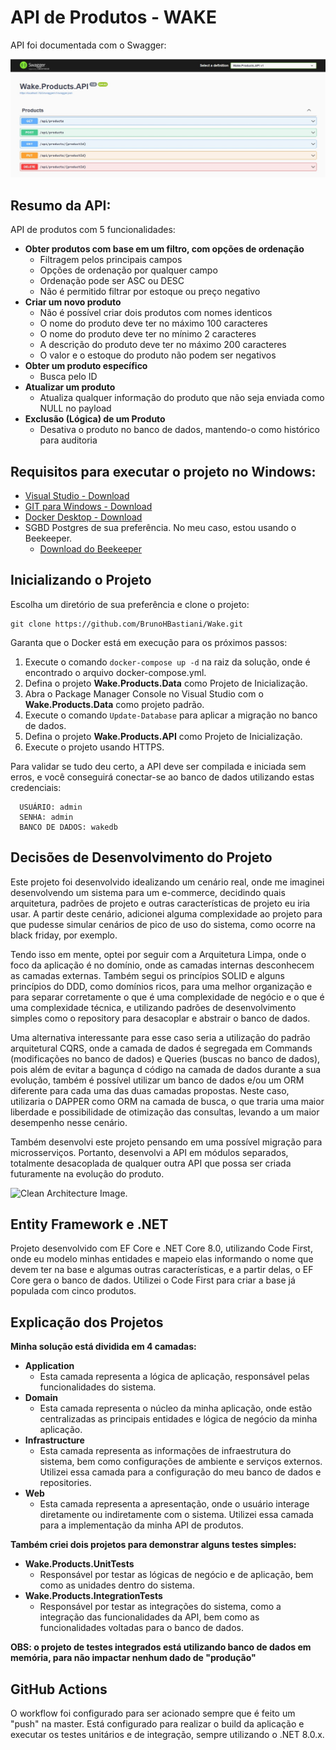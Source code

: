 # API de Produtos - WAKE

API foi documentada com o Swagger:

![Imagem da API](WakeProducts.jpg)

## Resumo da API:

API de produtos com 5 funcionalidades: 

- **Obter produtos com base em um filtro, com opções de ordenação**
    - Filtragem pelos principais campos
    - Opções de ordenação por qualquer campo
    - Ordenação pode ser ASC ou DESC
    - Não é permitido filtrar por estoque ou preço negativo
- **Criar um novo produto**
	- Não é possível criar dois produtos com nomes identicos
    - O nome do produto deve ter no máximo 100 caracteres
    - O nome do produto deve ter no mínimo 2 caracteres
    - A descrição do produto deve ter no máximo 200 caracteres
    - O valor e o estoque do produto não podem ser negativos
- **Obter um produto específico**
    - Busca pelo ID
- **Atualizar um produto**
    - Atualiza qualquer informação do produto que não seja enviada como NULL no payload
- **Exclusão (Lógica) de um Produto**
    - Desativa o produto no banco de dados, mantendo-o como histórico para auditoria

## Requisitos para executar o projeto no Windows:

- [Visual Studio - Download](https://visualstudio.microsoft.com/pt-br/downloads/)
- [GIT para Windows - Download](https://git-scm.com/download/win)
- [Docker Desktop - Download](https://www.docker.com/products/docker-desktop/)
- SGBD Postgres de sua preferência. No meu caso, estou usando o Beekeeper.
  - [Download do Beekeeper](https://www.beekeeperstudio.io/get)

## Inicializando o Projeto

Escolha um diretório de sua preferência e clone o projeto:
```
git clone https://github.com/BrunoHBastiani/Wake.git
```
Garanta que o Docker está em execução para os próximos passos:

1. Execute o comando `docker-compose up -d` na raiz da solução, onde é encontrado o arquivo docker-compose.yml.
2. Defina o projeto **Wake.Products.Data** como Projeto de Inicialização.
3. Abra o Package Manager Console no Visual Studio com o **Wake.Products.Data** como projeto padrão.
4. Execute o comando `Update-Database` para aplicar a migração no banco de dados.
5. Defina o projeto **Wake.Products.API** como Projeto de Inicialização.
6. Execute o projeto usando HTTPS.

Para validar se tudo deu certo, a API deve ser compilada e iniciada sem erros, e você conseguirá conectar-se ao banco de dados utilizando estas credenciais:

      USUÁRIO: admin
      SENHA: admin
      BANCO DE DADOS: wakedb

## Decisões de Desenvolvimento do Projeto

Este projeto foi desenvolvido idealizando um cenário real, onde me imaginei desenvolvendo um sistema para um e-commerce, decidindo quais arquitetura, padrões de projeto e outras características de projeto eu iria usar.
A partir deste cenário, adicionei alguma complexidade ao projeto para que pudesse simular cenários de pico de uso do sistema, como ocorre na black friday, por exemplo.

Tendo isso em mente, optei por seguir com a Arquitetura Limpa, onde o foco da aplicação é no domínio, onde as camadas internas desconhecem as camadas externas. Também segui os princípios SOLID e alguns princípios do DDD, como domínios ricos, para uma melhor organização e para separar corretamente o que é uma complexidade de negócio e o que é uma complexidade técnica, e utilizando padrões de desenvolvimento simples como o repository para desacoplar e abstrair o banco de dados.

Uma alternativa interessante para esse caso seria a utilização do padrão arquitetural CQRS, onde a camada de dados é segregada em Commands (modificações no banco de dados) e Queries (buscas no banco de dados), pois além de evitar a bagunça d código na camada de dados durante a sua evolução, também é possível utilizar um banco de dados e/ou um ORM diferente para cada uma das duas camadas propostas. Neste caso, utilizaria o DAPPER como ORM na camada de busca, o que traria uma maior liberdade e possibilidade de otimização das consultas, levando a um maior desempenho nesse cenário.

Também desenvolvi este projeto pensando em uma possível migração para microsserviços. Portanto, desenvolvi a API em módulos separados, totalmente desacoplada de qualquer outra API que possa ser criada futuramente na evolução do produto.

![Clean Architecture Image.](https://miro.medium.com/v2/resize:fit:1400/0*iU9Ks05_GTtGh6zV.jpg "Clean Architecture Image.")

## Entity Framework e .NET

Projeto desenvolvido com EF Core e .NET Core 8.0, utilizando Code First, onde eu modelo minhas entidades e mapeio elas informando o nome que devem ter na base e algumas outras características, e a partir delas, o EF Core gera o banco de dados.
Utilizei o Code First para criar a base já populada com cinco produtos.

## Explicação dos Projetos

**Minha solução está dividida em 4 camadas:**

- **Application**
    - Esta camada representa a lógica de aplicação, responsável pelas funcionalidades do sistema. 
- **Domain**
    - Esta camada representa o núcleo da minha aplicação, onde estão centralizadas as principais entidades e lógica de negócio da minha aplicação.
- **Infrastructure**
    - Esta camada representa as informações de infraestrutura do sistema, bem como configurações de ambiente e serviços externos. Utilizei essa camada para a configuração do meu banco de dados e repositories.
- **Web**
    - Esta camada representa a apresentação, onde o usuário interage diretamente ou indiretamente com o sistema. Utilizei essa camada para a implementação da minha API de produtos.

**Também criei dois projetos para demonstrar alguns testes simples:**

- **Wake.Products.UnitTests**
    - Responsável por testar as lógicas de negócio e de aplicação, bem como as unidades dentro do sistema.
- **Wake.Products.IntegrationTests**
    - Responsável por testar as integrações do sistema, como a integração das funcionalidades da API, bem como as funcionalidades voltadas para o banco de dados.

**OBS: o projeto de testes integrados está utilizando banco de dados em memória, para não impactar nenhum dado de "produção"**

## GitHub Actions

O workflow foi configurado para ser acionado sempre que é feito um "push" na master. Está configurado para realizar o build da aplicação e executar os testes unitários e de integração, sempre utilizando o .NET 8.0.x.

